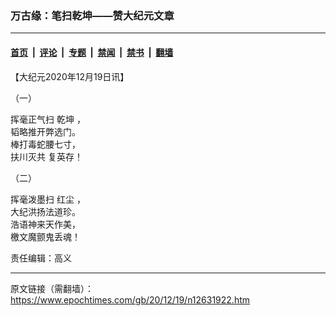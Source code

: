 ### 万古缘：笔扫乾坤——赞大纪元文章

---

#### [首页](../../../..?n12631922) &nbsp;|&nbsp; [评论](../../../../../epoch-comment?n12631922) &nbsp;|&nbsp; [专题](../../../../../epoch-special?n12631922) &nbsp;|&nbsp; [禁闻](../../../../../epoch-news?n12631922) &nbsp;|&nbsp; [禁书](../../../../../books?n12631922) &nbsp;|&nbsp; [翻墙](https://github.com/gfw-breaker/nogfw/blob/master/README.md?n12631922)


<div class="post_content" id="artbody" itemprop="articleBody">
 <!-- article content begin -->
 <p>
  【大纪元2020年12月19日讯】
 </p>
 <p>
  （一）
 </p>
 <p>
  挥毫正气扫
  <ok href="https://www.epochtimes.com/gb/tag/%E4%B9%BE%E5%9D%A4.html">
   乾坤
  </ok>
  ，
  <br/>
  韬略推开弊选门。
  <br/>
  棒打毒蛇腰七寸，
  <br/>
  <ok href="https://www.epochtimes.com/gb/tag/%E6%89%B6%E5%B7%9D%E7%81%AD%E5%85%B1.html">
   扶川灭共
  </ok>
  复英存！
 </p>
 <p>
  （二）
 </p>
 <p>
  挥毫泼墨扫
  <ok href="https://www.epochtimes.com/gb/tag/%E7%BA%A2%E5%B0%98.html">
   红尘
  </ok>
  ，
  <br/>
  大纪洪扬法道珍。
  <br/>
  浩语神来天作美，
  <br/>
  檄文魔颤鬼丢魂！
 </p>
 <p>
  责任编辑：高义
 </p>
 <!-- article content end -->
 <div id="below_article_ad">
 </div>
</div>


---

原文链接（需翻墙）：https://www.epochtimes.com/gb/20/12/19/n12631922.htm